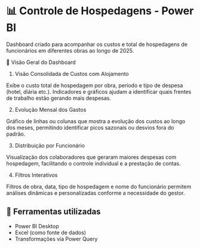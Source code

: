 # 📊 Controle de Hospedagens - Power BI

Dashboard criado para acompanhar os custos e total de hospedagens de funcionários em diferentes obras ao longo de 2025.


🧩 Visão Geral do Dashboard
1. Visão Consolidada de Custos com Alojamento

Exibe o custo total de hospedagem por obra, período e tipo de despesa (hotel, diária etc.). Indicadores e gráficos ajudam a identificar quais frentes de trabalho estão gerando mais despesas.

2. Evolução Mensal dos Gastos

Gráfico de linhas ou colunas que mostra a evolução dos custos ao longo dos meses, permitindo identificar picos sazonais ou desvios fora do padrão.

3. Distribuição por Funcionário

Visualização dos colaboradores que geraram maiores despesas com hospedagem, facilitando o controle individual e a prestação de contas.

4. Filtros Interativos

Filtros de obra, data, tipo de hospedagem e nome do funcionário permitem análises dinâmicas e personalizadas conforme a necessidade do gestor.



## 🔧 Ferramentas utilizadas

- Power BI Desktop
- Excel (como fonte de dados)
- Transformações via Power Query
